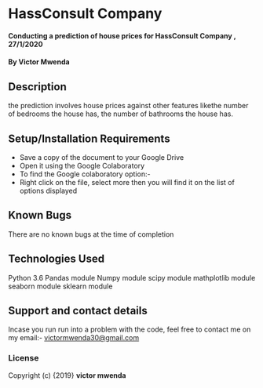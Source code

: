 # HassConsult Company
#### Conducting a prediction of house prices for HassConsult Company , 27/1/2020
#### By **Victor Mwenda**
## Description
the prediction involves house prices against other features likethe number of bedrooms the house has, the number of bathrooms the house has.
## Setup/Installation Requirements
* Save a copy of the document to your Google Drive
* Open it using the Google Colaboratory
* To find the Google colaboratory option:-
* Right click on the file, select more then you will find it on the list of options displayed

## Known Bugs
There are no known bugs at the time of completion
## Technologies Used
Python 3.6
Pandas module
Numpy module
scipy module
mathplotlib module
seaborn module
sklearn module

## Support and contact details
Incase you run run into a problem  with the code, feel free to contact me on my email:- victormwenda30@gmail.com
### License
Copyright (c) {2019} **victor mwenda**
